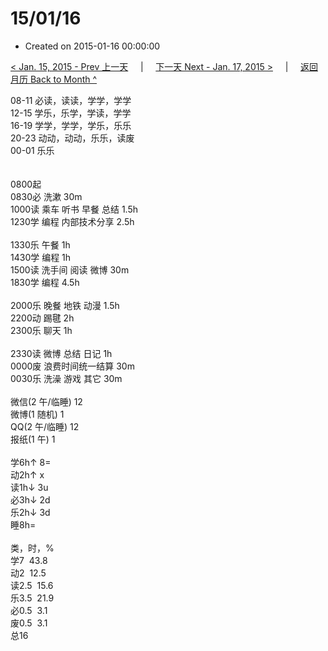 # 15/01/16

- Created on 2015-01-16 00:00:00

[< Jan. 15, 2015 - Prev 上一天](_archived/lifelogs/2015/01/d15.md) &nbsp; &nbsp; | &nbsp; &nbsp; [下一天 Next - Jan. 17, 2015 >](_archived/lifelogs/2015/01/d17.md) &nbsp; &nbsp; |  &nbsp; &nbsp; [返回月历 Back to Month ^](_archived/lifelogs/2015/01/index.md)
<br/><div>08-11 必读，读读，学学，学学<br/>12-15 学乐，乐学，学读，学学</div><div>16-19 学学，学学，学乐，乐乐<br/>20-23 动动，动动，乐乐，读废</div><div>00-01 乐乐<br/> <div><br/></div>0800起<br/>0830必 洗漱 30m<br/>1000读 乘车 听书 早餐 总结 1.5h<br/>1230学 编程 内部技术分享 2.5h<div><br/></div>1330乐 午餐 1h</div><div>1430学 编程 1h</div><div>1500读 洗手间 阅读 微博 30m</div><div>1830学 编程 4.5h</div><div><br/>2000乐 晚餐 地铁 动漫 1.5h<br/>2200动 踢毽 2h</div><div>2300乐 聊天 1h</div><div><br/></div><div>2330读 微博 总结 日记 1h</div><div>0000废 浪费时间统一结算 30m</div><div>0030乐 洗澡 游戏 其它 30m</div><div><div><br/></div><div>微信(2 午/临睡) 12</div>微博(1 随机) 1<br/>QQ(2 午/临睡) 12<br/>报纸(1 午) 1<div><br/></div>学6h↑ 8=<br/>动2h↑ x<br/>读1h↓ 3u<br/>必3h↓ 2d<br/>乐2h↓ 3d<br/>睡8h=<div><br/></div>类，时，%<br/>学7  43.8<br/>动2  12.5<br/>读2.5  15.6<br/>乐3.5  21.9<br/>必0.5  3.1<br/>废0.5  3.1<br/>总16</div>
